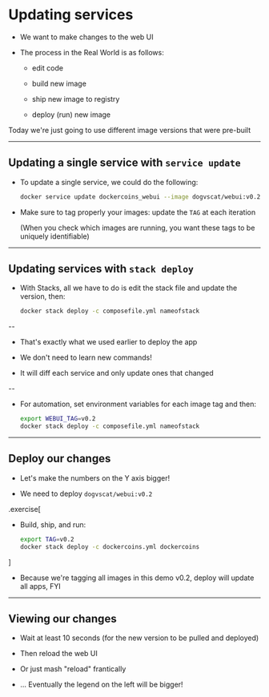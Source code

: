 # Updating services

- We want to make changes to the web UI

- The process in the Real World is as follows:

  - edit code

  - build new image

  - ship new image to registry

  - deploy (run) new image

Today we're just going to use different image versions that were pre-built

---

## Updating a single service with `service update`

- To update a single service, we could do the following:
  ```bash
  docker service update dockercoins_webui --image dogvscat/webui:v0.2
  ```

- Make sure to tag properly your images: update the `TAG` at each iteration

  (When you check which images are running, you want these tags to be uniquely identifiable)

---

## Updating services with `stack deploy`

- With Stacks, all we have to do is edit the stack file and update the version, then:
  ```bash
  docker stack deploy -c composefile.yml nameofstack
  ```
--

- That's exactly what we used earlier to deploy the app

- We don't need to learn new commands!

- It will diff each service and only update ones that changed

--

- For automation, set environment variables for each image tag and then:
  ```bash
  export WEBUI_TAG=v0.2
  docker stack deploy -c composefile.yml nameofstack
  ```

---

## Deploy our changes

- Let's make the numbers on the Y axis bigger!

- We need to deploy `dogvscat/webui:v0.2`

.exercise[

- Build, ship, and run:
  ```bash
  export TAG=v0.2
  docker stack deploy -c dockercoins.yml dockercoins
  ```

]

- Because we're tagging all images in this demo v0.2, deploy will update all apps, FYI

---

## Viewing our changes

- Wait at least 10 seconds (for the new version to be pulled and deployed)

- Then reload the web UI

- Or just mash "reload" frantically

- ... Eventually the legend on the left will be bigger!
